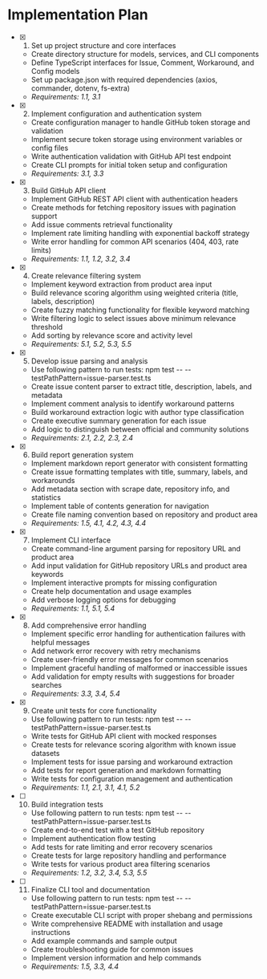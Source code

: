 # Implementation Plan

- [x] 1. Set up project structure and core interfaces

  - Create directory structure for models, services, and CLI components
  - Define TypeScript interfaces for Issue, Comment, Workaround, and Config models
  - Set up package.json with required dependencies (axios, commander, dotenv, fs-extra)
  - _Requirements: 1.1, 3.1_

- [x] 2. Implement configuration and authentication system

  - Create configuration manager to handle GitHub token storage and validation
  - Implement secure token storage using environment variables or config files
  - Write authentication validation with GitHub API test endpoint
  - Create CLI prompts for initial token setup and configuration
  - _Requirements: 3.1, 3.3_

- [x] 3. Build GitHub API client

  - Implement GitHub REST API client with authentication headers
  - Create methods for fetching repository issues with pagination support
  - Add issue comments retrieval functionality
  - Implement rate limiting handling with exponential backoff strategy
  - Write error handling for common API scenarios (404, 403, rate limits)
  - _Requirements: 1.1, 1.2, 3.2, 3.4_

- [x] 4. Create relevance filtering system

  - Implement keyword extraction from product area input
  - Build relevance scoring algorithm using weighted criteria (title, labels, description)
  - Create fuzzy matching functionality for flexible keyword matching
  - Write filtering logic to select issues above minimum relevance threshold
  - Add sorting by relevance score and activity level
  - _Requirements: 5.1, 5.2, 5.3, 5.5_

- [x] 5. Develop issue parsing and analysis

  - Use following pattern to run tests: npm test -- --testPathPattern=issue-parser.test.ts
  - Create issue content parser to extract title, description, labels, and metadata
  - Implement comment analysis to identify workaround patterns
  - Build workaround extraction logic with author type classification
  - Create executive summary generation for each issue
  - Add logic to distinguish between official and community solutions
  - _Requirements: 2.1, 2.2, 2.3, 2.4_

- [x] 6. Build report generation system

  - Implement markdown report generator with consistent formatting
  - Create issue formatting templates with title, summary, labels, and workarounds
  - Add metadata section with scrape date, repository info, and statistics
  - Implement table of contents generation for navigation
  - Create file naming convention based on repository and product area
  - _Requirements: 1.5, 4.1, 4.2, 4.3, 4.4_

- [x] 7. Implement CLI interface

  - Create command-line argument parsing for repository URL and product area
  - Add input validation for GitHub repository URLs and product area keywords
  - Implement interactive prompts for missing configuration
  - Create help documentation and usage examples
  - Add verbose logging options for debugging
  - _Requirements: 1.1, 5.1, 5.4_

- [x] 8. Add comprehensive error handling

  - Implement specific error handling for authentication failures with helpful messages
  - Add network error recovery with retry mechanisms
  - Create user-friendly error messages for common scenarios
  - Implement graceful handling of malformed or inaccessible issues
  - Add validation for empty results with suggestions for broader searches
  - _Requirements: 3.3, 3.4, 5.4_

- [x] 9. Create unit tests for core functionality

  - Use following pattern to run tests: npm test -- --testPathPattern=issue-parser.test.ts
  - Write tests for GitHub API client with mocked responses
  - Create tests for relevance scoring algorithm with known issue datasets
  - Implement tests for issue parsing and workaround extraction
  - Add tests for report generation and markdown formatting
  - Write tests for configuration management and authentication
  - _Requirements: 1.1, 2.1, 3.1, 4.1, 5.2_

- [ ] 10. Build integration tests

  - Use following pattern to run tests: npm test -- --testPathPattern=issue-parser.test.ts
  - Create end-to-end test with a test GitHub repository
  - Implement authentication flow testing
  - Add tests for rate limiting and error recovery scenarios
  - Create tests for large repository handling and performance
  - Write tests for various product area filtering scenarios
  - _Requirements: 1.2, 3.2, 3.4, 5.3, 5.5_

- [ ] 11. Finalize CLI tool and documentation

  - Use following pattern to run tests: npm test -- --testPathPattern=issue-parser.test.ts
  - Create executable CLI script with proper shebang and permissions
  - Write comprehensive README with installation and usage instructions
  - Add example commands and sample output
  - Create troubleshooting guide for common issues
  - Implement version information and help commands
  - _Requirements: 1.5, 3.3, 4.4_
